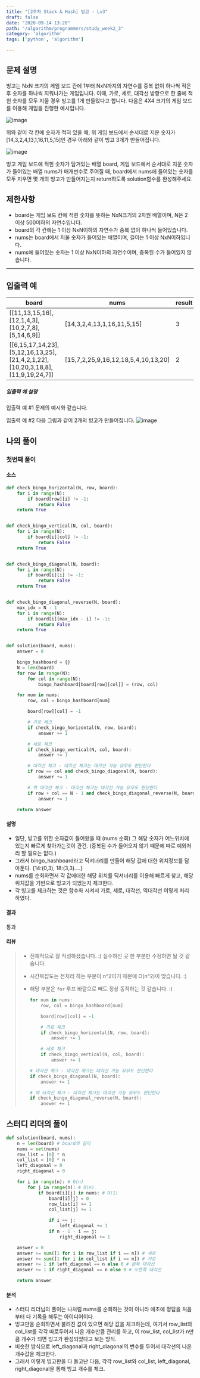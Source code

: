 ```yaml
---
title: "[2주차 Stack & Hash] 빙고 - Lv3"
draft: false
date: "2020-09-14 13:20"
path: "/algorithm/programmers/study_week2_3"
category: 'algorithm'
tags: ['python', 'algorithm']

---
```


## 문제 설명

빙고는 NxN 크기의 게임 보드 칸에 1부터 NxN까지의 자연수를 중복 없이 하나씩 적은 후 숫자를 하나씩 지워나가는 게임입니다. 이때, 가로, 세로, 대각선 방향으로 한 줄에 적힌 숫자를 모두 지울 경우 빙고를 1개 만들었다고 합니다.
다음은 4X4 크기의 게임 보드를 이용해 게임을 진행한 예시입니다.

![image](.\bingo_rlkqli.png)

위와 같이 각 칸에 숫자가 적혀 있을 때, 위 게임 보드에서 순서대로 지운 숫자가 [14,3,2,4,13,1,16,11,5,15]인 경우 아래와 같이 빙고 3개가 만들어집니다.

![image](.\bingo_xibpii.png)

빙고 게임 보드에 적힌 숫자가 담겨있는 배열 board, 게임 보드에서 순서대로 지운 숫자가 들어있는 배열 nums가 매개변수로 주어질 때, board에서 nums에 들어있는 숫자를 모두 지우면 몇 개의 빙고가 만들어지는지 return하도록 solution함수를 완성해주세요.

## 제한사항

- board는 게임 보드 칸에 적힌 숫자를 뜻하는 NxN크기의 2차원 배열이며, N은 2 이상 500이하의 자연수입니다.
- board의 각 칸에는 1 이상 NxN이하의 자연수가 중복 없이 하나씩 들어있습니다.
- nums는 board에서 지울 숫자가 들어있는 배열이며, 길이는 1 이상 NxN이하입니다.
- nums에 들어있는 숫자는 1 이상 NxN이하의 자연수이며, 중복된 수가 들어있지 않습니다.

------

## 입출력 예

| board                                                        | nums                                | result |
| ------------------------------------------------------------ | ----------------------------------- | ------ |
| [[11,13,15,16],[12,1,4,3],[10,2,7,8],[5,14,6,9]]             | [14,3,2,4,13,1,16,11,5,15]          | 3      |
| [[6,15,17,14,23],[5,12,16,13,25],[21,4,2,1,22],[10,20,3,18,8],[11,9,19,24,7]] | [15,7,2,25,9,16,12,18,5,4,10,13,20] | 2      |

##### 입출력 예 설명

입출력 예 #1
문제의 예시와 같습니다.

입출력 예 #2
다음 그림과 같이 2개의 빙고가 만들어집니다.
![image](.\빙고3_l1bqza.png)





## 나의 풀이

### 첫번째 풀이

#### 소스

```python
def check_bingo_horizontal(N, row, board):
    for i in range(N):
        if board[row][i] != -1:
            return False
    return True


def check_bingo_vertical(N, col, board):
    for i in range(N):
        if board[i][col] != -1:
            return False
    return True


def check_bingo_diagonal(N, board):
    for i in range(N):
        if board[i][i] != -1:
            return False
    return True


def check_bingo_diagonal_reverse(N, board):
    max_idx = N - 1
    for i in range(N):
        if board[i][max_idx - i] != -1:
            return False
    return True


def solution(board, nums):
    answer = 0

    bingo_hashboard = {}
    N = len(board)
    for row in range(N):
        for col in range(N):
            bingo_hashboard[board[row][col]] = (row, col)

    for num in nums:
        row, col = bingo_hashboard[num]

        board[row][col] = -1

        # 가로 체크
        if check_bingo_horizontal(N, row, board):
            answer += 1

        # 세로 체크
        if check_bingo_vertical(N, col, board):
            answer += 1

        # 대각선 체크 - 대각선 체크는 대각선 가능 유무도 판단한다
        if row == col and check_bingo_diagonal(N, board):
            answer += 1

        # 역 대각선 체크 - 대각선 체크는 대각선 가능 유무도 판단한다
        if row + col == N - 1 and check_bingo_diagonal_reverse(N, board):
            answer += 1

    return answer
```

#### 설명

- 일단, 빙고를 위한 숫자값이 들어왔을 때 (nums 순회) 그 해당 숫자가 어느위치에 있는지 빠르게 찾아가는것이 관건.
  (중복된 수가 들어오지 않기 때문에 따로 예외처리 할 필요는 없다.)
- 그래서 bingo_hashboard라고 딕셔너리를 만들어 해당 값에 대한 위치정보를 담아둔다. {14:(0,3), 18:(3,3)....}
- nums를 순회하면서 각 값에대한 해당 위치를 딕셔너리를 이용해  빠르게 찾고, 해당 위치값을 기반으로 빙고가 되었는지 체크한다.
- 각 빙고를 체크하는 것은 함수화 시켜서 가로, 세로, 대각선, 역대각선 이렇게 처리하였다.

#### 결과

통과

#### 리뷰

> - 전체적으로 잘 작성하셨습니다. :) 실수하신 곳 한 부분만 수정하면 될 것 같습니다.
>
> - 시간복잡도는 전처리 하는 부분이 n^2이기 때문에 O(n^2)이 맞습니다. :)
>
> - 해당 부분은 `for` 루프 바깥으로 빼도 정상 동작하는 것 같습니다. :)
>
>   ```python
>   for num in nums:
>       row, col = bingo_hashboard[num]
>   
>       board[row][col] = -1
>   
>       # 가로 체크
>       if check_bingo_horizontal(N, row, board):
>           answer += 1
>   
>       # 세로 체크
>       if check_bingo_vertical(N, col, board):
>           answer += 1
>   
>   # 대각선 체크 - 대각선 체크는 대각선 가능 유무도 판단한다
>   if check_bingo_diagonal(N, board):
>       answer += 1
>   
>   # 역 대각선 체크 - 대각선 체크는 대각선 가능 유무도 판단한다
>   if check_bingo_diagonal_reverse(N, board):
>       answer += 1
>   ```



## 스터디 리더의 풀이

```python
def solution(board, nums):
    n = len(board) # board의 길이
    nums = set(nums)
    row_list = [0] * n
    col_list = [0] * n
    left_diagonal = 0
    right_diagonal = 0

    for i in range(n): # O(n)
        for j in range(n): # O(n)
            if board[i][j] in nums: # O(1)
                board[i][j] = 0
                row_list[i] += 1
                col_list[j] += 1

                if i == j:
                    left_diagonal += 1
                if n - 1 - i == j:
                    right_diagonal += 1

    answer = 0
    answer += sum([1 for i in row_list if i == n]) # 세로
    answer += sum([1 for i in col_list if i == n]) # 가로
    answer += 1 if left_diagonal == n else 0 # 왼쪽 대각선
    answer += 1 if right_diagonal == n else 0 # 오른쪽 대각선

    return answer
```

#### 분석

- 스터디 리더님의 풀이는 나처럼 nums를 순회하는 것이 아니라 애초에 정답을 처음부터 다 기록을 해두는 아이디어이다.
- 빙고판을 순회하면서 불려진 값이 있으면 해당 값을 체크하는데,
  여기서 row_list와 col_list를 각각 따로두어서 나온 개수만큼 관리를 하고, 이 row_list, col_list가 n만큼 개수가 되면 빙고가 완성되었다고 보는 방식.
- 비슷한 방식으로 left_diagonal과 right_diagonal의 변수를 두어서 대각선의 나온 개수값을 체크한다.
- 그래서 이렇게 빙고판을 다 돌고난 다음, 각각 row_list와 col_list, left_diagonal, right_diagonal을 통해 빙고 개수를 체크.

